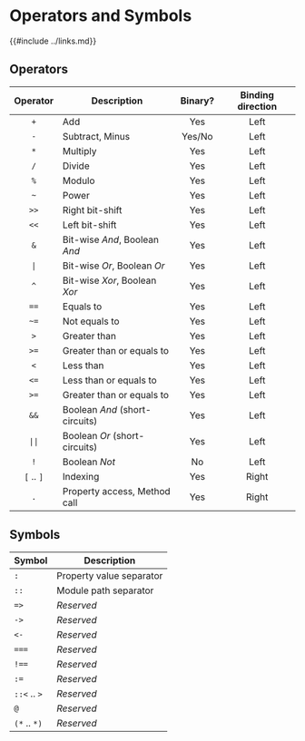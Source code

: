 Operators and Symbols
====================

{{#include ../links.md}}


Operators
---------

|     Operator      | Description                    | Binary? | Binding direction |
| :---------------: | ------------------------------ | :-----: | :---------------: |
|        `+`        | Add                            |   Yes   |       Left        |
|        `-`        | Subtract, Minus                | Yes/No  |       Left        |
|        `*`        | Multiply                       |   Yes   |       Left        |
|        `/`        | Divide                         |   Yes   |       Left        |
|        `%`        | Modulo                         |   Yes   |       Left        |
|        `~`        | Power                          |   Yes   |       Left        |
|       `>>`        | Right bit-shift                |   Yes   |       Left        |
|       `<<`        | Left bit-shift                 |   Yes   |       Left        |
|        `&`        | Bit-wise _And_, Boolean _And_  |   Yes   |       Left        |
|  <code>\|</code>  | Bit-wise _Or_, Boolean _Or_    |   Yes   |       Left        |
|        `^`        | Bit-wise _Xor_, Boolean _Xor_  |   Yes   |       Left        |
|       `==`        | Equals to                      |   Yes   |       Left        |
|       `~=`        | Not equals to                  |   Yes   |       Left        |
|        `>`        | Greater than                   |   Yes   |       Left        |
|       `>=`        | Greater than or equals to      |   Yes   |       Left        |
|        `<`        | Less than                      |   Yes   |       Left        |
|       `<=`        | Less than or equals to         |   Yes   |       Left        |
|       `>=`        | Greater than or equals to      |   Yes   |       Left        |
|       `&&`        | Boolean _And_ (short-circuits) |   Yes   |       Left        |
| <code>\|\|</code> | Boolean _Or_ (short-circuits)  |   Yes   |       Left        |
|        `!`        | Boolean _Not_                  |   No    |       Left        |
|    `[` .. `]`     | Indexing                       |   Yes   |       Right       |
|        `.`        | Property access, Method call   |   Yes   |       Right       |


Symbols
-------

| Symbol       | Description              |
| ------------ | ------------------------ |
| `:`          | Property value separator |
| `::`         | Module path separator    |
| `=>`         | _Reserved_               |
| `->`         | _Reserved_               |
| `<-`         | _Reserved_               |
| `===`        | _Reserved_               |
| `!==`        | _Reserved_               |
| `:=`         | _Reserved_               |
| `::<` .. `>` | _Reserved_               |
| `@`          | _Reserved_               |
| `(*` .. `*)` | _Reserved_               |
